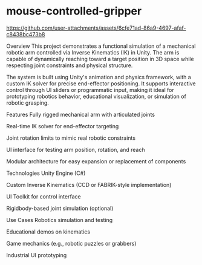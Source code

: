 # mouse-controlled-gripper



https://github.com/user-attachments/assets/6cfe71ad-86a9-4697-afaf-c8438bc473b8

Overview
This project demonstrates a functional simulation of a mechanical robotic arm controlled via Inverse Kinematics (IK) in Unity. The arm is capable of dynamically reaching toward a target position in 3D space while respecting joint constraints and physical structure.

The system is built using Unity's animation and physics framework, with a custom IK solver for precise end-effector positioning. It supports interactive control through UI sliders or programmatic input, making it ideal for prototyping robotics behavior, educational visualization, or simulation of robotic grasping.

Features
Fully rigged mechanical arm with articulated joints

Real-time IK solver for end-effector targeting

Joint rotation limits to mimic real robotic constraints

UI interface for testing arm position, rotation, and reach

Modular architecture for easy expansion or replacement of components

Technologies
Unity Engine (C#)

Custom Inverse Kinematics (CCD or FABRIK-style implementation)

UI Toolkit for control interface

Rigidbody-based joint simulation (optional)

Use Cases
Robotics simulation and testing

Educational demos on kinematics

Game mechanics (e.g., robotic puzzles or grabbers)

Industrial UI prototyping
